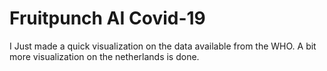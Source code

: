# Fruitpunch AI Covid-19

I Just made a quick visualization on the data available from the WHO. A bit more visualization on the netherlands is done. 
